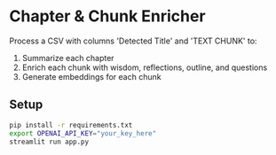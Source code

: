 # Chapter & Chunk Enricher

Process a CSV with columns 'Detected Title' and 'TEXT CHUNK' to:

1. Summarize each chapter
2. Enrich each chunk with wisdom, reflections, outline, and questions
3. Generate embeddings for each chunk

## Setup

```bash
pip install -r requirements.txt
export OPENAI_API_KEY="your_key_here"
streamlit run app.py
